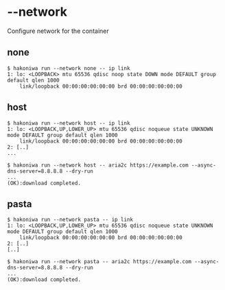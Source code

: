 # --network

Configure network for the container

## none

```console
$ hakoniwa run --network none -- ip link
1: lo: <LOOPBACK> mtu 65536 qdisc noop state DOWN mode DEFAULT group default qlen 1000
    link/loopback 00:00:00:00:00:00 brd 00:00:00:00:00:00

```

## host

```console
$ hakoniwa run --network host -- ip link
1: lo: <LOOPBACK,UP,LOWER_UP> mtu 65536 qdisc noqueue state UNKNOWN mode DEFAULT group default qlen 1000
    link/loopback 00:00:00:00:00:00 brd 00:00:00:00:00:00
2: [..]
...

```

```console
$ hakoniwa run --network host -- aria2c https://example.com --async-dns-server=8.8.8.8 --dry-run
...
(OK):download completed.

```

## pasta

```console
$ hakoniwa run --network pasta -- ip link
1: lo: <LOOPBACK,UP,LOWER_UP> mtu 65536 qdisc noqueue state UNKNOWN mode DEFAULT group default qlen 1000
    link/loopback 00:00:00:00:00:00 brd 00:00:00:00:00:00
2: [..]
[..]

```

```console
$ hakoniwa run --network pasta -- aria2c https://example.com --async-dns-server=8.8.8.8 --dry-run
...
(OK):download completed.

```
